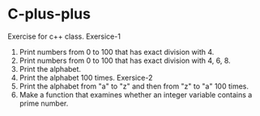 # C-plus-plus
Exercise for c++ class.
Exersice-1
  1) Print numbers from 0 to 100 that has exact division with 4.
  2) Print numbers from 0 to 100 that has exact division with 4, 6, 8.
  3) Print the alphabet.
  4) Print the alphabet 100 times.
Exersice-2
  1) Print the alphabet from "a" to "z" and then from "z" to "a" 100 times.
  2) Make a function that examines whether an integer variable contains a prime number.
